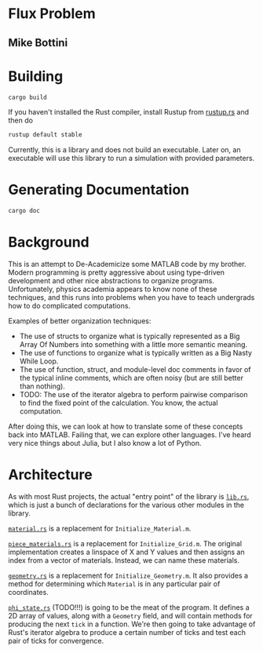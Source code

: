 # Flux Problem

## Mike Bottini

# Building

```bash
cargo build
```

If you haven't installed the Rust compiler, install Rustup from
[rustup.rs](https://rustup.rs/) and then do

```bash
rustup default stable
```

Currently, this is a library and does not build an executable. Later on, an
executable will use this library to run a simulation with provided parameters.

# Generating Documentation

```bash
cargo doc
```

# Background

This is an attempt to De-Academicize some MATLAB code by my brother. Modern
programming is pretty aggressive about using type-driven development and other
nice abstractions to organize programs. Unfortunately, physics academia appears
to know none of these techniques, and this runs into problems when you have to
teach undergrads how to do complicated computations.

Examples of better organization techniques:

* The use of structs to organize what is typically represented as a Big Array Of
Numbers into something with a little more semantic meaning.
* The use of functions to organize what is typically written as a Big Nasty
While Loop.
* The use of function, struct, and module-level doc comments in favor of the
typical inline comments, which are often noisy (but are still better than
nothing).
* TODO: The use of the iterator algebra to perform pairwise comparison to find
the fixed point of the calculation. You know, the actual computation.

After doing this, we can look at how to translate some of these concepts back
into MATLAB. Failing that, we can explore other languages. I've heard very nice
things about Julia, but I also know a lot of Python.

# Architecture

As with most Rust projects, the actual "entry point" of the library is [`lib.rs`](./src/lib.rs),
which is just a bunch of declarations for the various other modules in the library.

[`material.rs`](./src/material.rs) is a replacement for `Initialize_Material.m`.

[`piece_materials.rs`](./src/piece_materials.rs) is a replacement for
`Initialize_Grid.m`. The original implementation creates a linspace of X and Y
values and then assigns an index from a vector of materials. Instead, we can
name these materials.

[`geometry.rs`](./src/geometry.rs) is a replacement for `Initialize_Geometry.m`.
It also provides a method for determining which `Material` is in any particular
pair of coordinates.

[`phi_state.rs`](./src/phi_state.rs) (TODO!!!) is going to be the meat of the
program. It defines a 2D array of values, along with a `Geometry` field, and
will contain methods for producing the next `tick` in a function. We're then
going to take advantage of Rust's iterator algebra to produce a certain number
of ticks and test each pair of ticks for convergence.